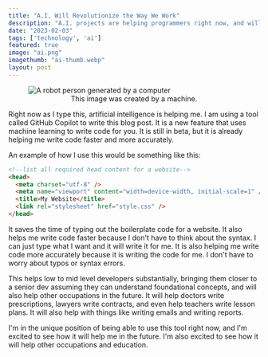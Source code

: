 ```yaml
---
title: "A.I. Will Revolutionize the Way We Work"
description: "A.I. projects are helping programmers right now, and will be helping other occupations soon."
date: "2023-02-03"
tags: ['technology', 'ai']
featured: true
image: "ai.png"
imagethumb: "ai-thumb.webp"
layout: post
---
```


<figure>
  <img
  style="display:block; margin: 0 auto;"
    src="{{site.url}}/assets/images/blog/ai.png"
    alt="A robot person generated by a computer"
  />
  <figcaption style="text-align:center">
    This image was created by a machine.
  </figcaption>
</figure>



Right now as I type this, artificial intelligence is helping me. I am using a tool called GitHub Copilot to write this blog post. It is a new feature that uses machine learning to write code for you. It is still in beta, but it is already helping me write code faster and more accurately.

An example of how I use this would be something like this:

```html
<!--list all required head content for a website-->
<head>
  <meta charset="utf-8" />
  <meta name="viewport" content="width=device-width, initial-scale=1" />
  <title>My Website</title>
  <link rel="stylesheet" href="style.css" />
</head>
```

It saves the time of typing out the boilerplate code for a website. It also helps me write code faster because I don't have to think about the syntax. I can just type what I want and it will write it for me. It is also helping me write code more accurately because it is writing the code for me. I don't have to worry about typos or syntax errors.

This helps low to mid level developers substantially, bringing them closer to a senior dev assuming they can understand foundational concepts, and will also help other occupations in the future. It will help doctors write prescriptions, lawyers write contracts, and even help teachers write lesson plans. It will also help with things like writing emails and writing reports. 

I'm in the unique position of being able to use this tool right now, and I'm excited to see how it will help me in the future. I'm also excited to see how it will help other occupations and education.
